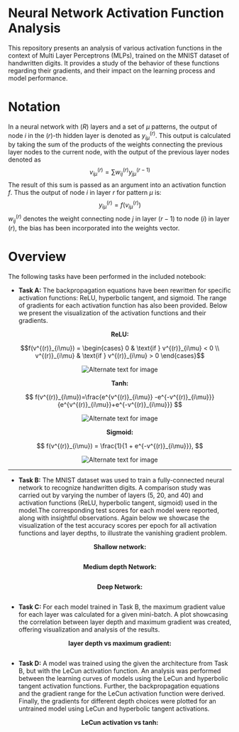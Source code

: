 # Neural Network Activation Function Analysis

This repository presents an analysis of various activation functions in the context of Multi Layer Perceptrons (MLPs), trained on the MNIST dataset of handwritten digits. It provides a study of the behavior of these functions regarding their gradients, and their impact on the learning process and model performance.

# Notation

In a neural network with $(R)$ layers and a set of $\mu$ patterns, the output of node $i$ in the $(r)$-th hidden layer is denoted as $y^{(r)}_{i\mu}$. This output is calculated by taking the sum of the products of the weights connecting the previous layer nodes to the current node, with the output of the previous layer nodes denoted as $$v^{(r)}_{i\mu} = \sum w^{(r)}_{ij}y^{(r-1)}_{j\mu}$$ The result of this sum is passed as an argument into an activation function $f$. Thus the output of node $i$ in layer $r$ for pattern $\mu$ is: $$y^{(r)}_{i\mu} = f(v^{(r)}_{i\mu})$$ $w^{(r)}_{ij}$ denotes the weight connecting node $j$ in layer $(r-1)$ to node $(i)$ in layer $(r)$, the bias has been incorporated into the weights vector.

# Overview

The following tasks have been performed in the included notebook:

- **Task A:** The backpropagation equations have been rewritten for specific activation functions: ReLU, hyperbolic tangent, and sigmoid. The range of gradients for each activation function has also been provided. Below we present the visualization of the activation functions and their gradients.

<p align="center">
  <b>ReLU:</b>
</p>

$$f(v^{(r)}_{i\mu}) = \begin{cases} 0 & \text{if } v^{(r)}_{i\mu} < 0 \\ v^{(r)}_{i\mu} & \text{if } v^{(r)}_{i\mu} > 0 \end{cases}$$

<p align="center">
  <img src="./outputs/relu.png" alt="Alternate text for image"/>
</p>

<p align="center">
  <b>Tanh:</b>
</p>

$$
f(v^{(r)}_{i\mu})=\frac{e^{v^{(r)}_{i\mu}} -e^{-v^{(r)}_{i\mu}}}{e^{v^{(r)}_{i\mu}}+e^{-v^{(r)}_{i\mu}}}
$$

<p align="center">
  <img src="./outputs/tanh.png" alt="Alternate text for image"/>
</p>

<p align="center">
  <b>Sigmoid:</b>
</p>

$$
f(v^{(r)}_{i\mu}) = \frac{1}{1 + e^{-v^{(r)}_{i\mu}}},
$$

<p align="center">
  <img src="./outputs/sigmoid.png" alt="Alternate text for image"/>
</p>

---

- **Task B:** The MNIST dataset was used to train a fully-connected neural network to recognize handwritten digits. A comparison study was carried out by varying the number of layers (5, 20, and 40) and activation functions (ReLU, hyperbolic tangent, sigmoid) used in the model.The corresponding test scores for each model were reported, along with insightful observations. Again below we showcase the visualization of the test accuracy scores per epoch for all activation functions and layer depths, to illustrate the vanishing gradient problem.

<p align="center">
<b>Shallow network:</b>
</p>

<p align="center">
  <img src="./outputs/shallowNN.png" alt=""/>
</p>

<p align="center">
  <b>Medium depth Network:</b>
</p>

<p align="center">
  <img src="./outputs/mediumNN.png" alt=""/>
</p>

<p align="center">
  <b>Deep Network:</b>
</p>

<p align="center">
  <img src="./outputs/deepNN.png" alt=""/>
</p>

- **Task C:** For each model trained in Task B, the maximum gradient value for each layer was calculated for a given mini-batch. A plot showcasing the correlation between layer depth and maximum gradient was created, offering visualization and analysis of the results.

<p align="center">
  <b>layer depth vs maximum gradient:</b>
</p>

<p align="center">
  <img src="./outputs/MNISTgradient.png" alt=""/>
</p>

- **Task D:** A model was trained using the given the architecture from Task B, but with the LeCun activation function. An analysis was performed between the learning curves of models using the LeCun and hyperbolic tangent activation functions. Further, the backpropagation equations and the gradient range for the LeCun activation function were derived. Finally, the gradients for different depth choices were plotted for an untrained model using LeCun and hyperbolic tangent activations.

<p align="center">
  <b>LeCun activation vs tanh:</b>
</p>

<p align="center">
  <img src="./outputs/LeCunvsTanh.png" alt=""/>
</p>
